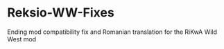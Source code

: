 # Reksio-WW-Fixes
 Ending mod compatibility fix and Romanian translation for the RiKwA Wild West mod
